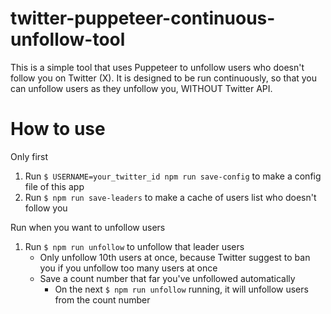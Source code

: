 # twitter-puppeteer-continuous-unfollow-tool

This is a simple tool that uses Puppeteer to unfollow users who doesn't follow you on Twitter (X).
It is designed to be run continuously, so that you can unfollow users as they unfollow you,
WITHOUT Twitter API.

# How to use

Only first

1. Run `$ USERNAME=your_twitter_id npm run save-config` to make a config file of this app
1. Run `$ npm run save-leaders` to make a cache of users list who doesn't follow you

Run when you want to unfollow users

1. Run `$ npm run unfollow` to unfollow that leader users
    - Only unfollow 10th users at once, because Twitter suggest to ban you if you unfollow too many users at once
    - Save a count number that far you've unfollowed automatically
        - On the next `$ npm run unfollow` running, it will unfollow users from the count number

